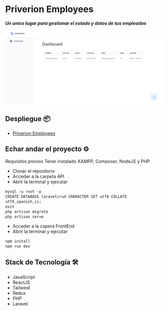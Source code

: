 # Priverion Employees
***Un unico lugar para gestionar el estado y datos de tus empleados***

![priverion_home_desktop](./assets/priverion_home_desktop.png)

## Despliegue 📦
 - [Priverion Employees](https://lighthearted-truffle-62282f.netlify.app/)

## Echar andar el proyecto ⚙️
 *Requisitos previos*
 Tener instalado XAMPP, Composer, NodeJS y PHP

 - Clonar el repositorio
 - Acceder a la carpeta API
 - Abrir la terminal y ejecutar
 ```
 mysql -u root -p
 CREATE DATABASE laravelcrud CHARACTER SET utf8 COLLATE utf8_spanish_ci;
 exit
 php artisan migrate
 php artisan serve
 ```
 - Acceder a la capera FrontEnd
 - Abrir la terminal y ejecutar
 ```
 npm install
 npm run dev
 ```


## Stack de Tecnología 🛠️

 - JavaScript
 - ReactJS
 - Tailwind
 - Redux
 - PHP
 - Laravel

